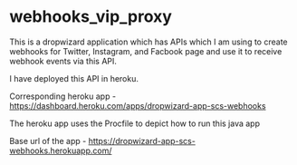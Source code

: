 # webhooks_vip_proxy

This is a dropwizard application which has APIs which I am using to create webhooks for Twitter, Instagram, and Facbook page and use it to receive webhook events via this API.

I have deployed this API in heroku.

Corresponding heroku app - https://dashboard.heroku.com/apps/dropwizard-app-scs-webhooks

The heroku app uses the Procfile to depict how to run this java app

Base url of the app - https://dropwizard-app-scs-webhooks.herokuapp.com/
